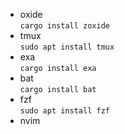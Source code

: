 * oxide  
```cargo install zoxide```
* tmux  
```sudo apt install tmux```
* exa  
```cargo install exa```
* bat  
```cargo install bat```
* fzf  
```sudo apt install fzf```
* nvim  

